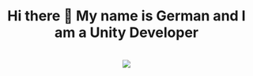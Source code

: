 <h1 align="center"> Hi there 👋 My name is German and I am a Unity Developer </h1>
<h1 align="center"> <img src="ttps://github-readme-activity-graph.vercel.app/graph?username=ArtushevskiiGerman&bg_color=52235229&color=58A6FF&line=C3D1D9&point=1F6FEB&hide_border=true&custom_title=GitHub%20Commits%20Graph"/></h1>
<!--
**ArtushevskiiGerman/ArtushevskiiGerman** is a ✨ _special_ ✨ repository because its `README.md` (this file) appears on your GitHub profile.

Here are some ideas to get you started:

- 🔭 I’m currently working on ...
- 🌱 I’m currently learning ...
- 👯 I’m looking to collaborate on ...
- 🤔 I’m looking for help with ...
- 💬 Ask me about ...
- 📫 How to reach me: ...
- 😄 Pronouns: ...
- ⚡ Fun fact: ...
-->
